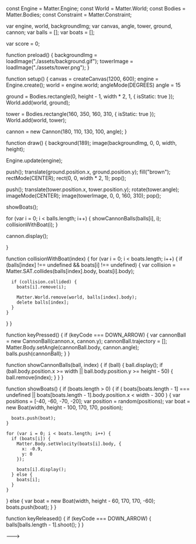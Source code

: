 const Engine = Matter.Engine;
const World = Matter.World;
const Bodies = Matter.Bodies;
const Constraint = Matter.Constraint;

var engine, world, backgroundImg;
var canvas, angle, tower, ground, cannon;
var balls = [];
var boats = [];

var score = 0;

function preload() {
  backgroundImg = loadImage("./assets/background.gif");
  towerImage = loadImage("./assets/tower.png");
}

function setup() {
  canvas = createCanvas(1200, 600);
  engine = Engine.create();
  world = engine.world;
  angleMode(DEGREES)
  angle = 15


  ground = Bodies.rectangle(0, height - 1, width * 2, 1, { isStatic: true });
  World.add(world, ground);

  tower = Bodies.rectangle(160, 350, 160, 310, { isStatic: true });
  World.add(world, tower);

  cannon = new Cannon(180, 110, 130, 100, angle);
}

function draw() {
  background(189);
  image(backgroundImg, 0, 0, width, height);

  Engine.update(engine);

  push();
  translate(ground.position.x, ground.position.y);
  fill("brown");
  rectMode(CENTER);
  rect(0, 0, width * 2, 1);
  pop();

  push();
  translate(tower.position.x, tower.position.y);
  rotate(tower.angle);
  imageMode(CENTER);
  image(towerImage, 0, 0, 160, 310);
  pop();

  showBoats();

  for (var i = 0; i < balls.length; i++) {
    showCannonBalls(balls[i], i);
    collisionWithBoat(i);
  }

  cannon.display();


}

function collisionWithBoat(index) {
  for (var i = 0; i < boats.length; i++) {
    if (balls[index] !== undefined && boats[i] !== undefined) {
      var collision = Matter.SAT.collides(balls[index].body, boats[i].body);

      if (collision.collided) {
        boats[i].remove(i);

        Matter.World.remove(world, balls[index].body);
        delete balls[index];
      }
    }
  }
}

function keyPressed() {
  if (keyCode === DOWN_ARROW) {
    var cannonBall = new CannonBall(cannon.x, cannon.y);
    cannonBall.trajectory = [];
    Matter.Body.setAngle(cannonBall.body, cannon.angle);
    balls.push(cannonBall);
  }
}

function showCannonBalls(ball, index) {
  if (ball) {
    ball.display();
    if (ball.body.position.x >= width || ball.body.position.y >= height - 50) {
      ball.remove(index);
    }
  }
}

function showBoats() {
  if (boats.length > 0) {
    if (
      boats[boats.length - 1] === undefined ||
      boats[boats.length - 1].body.position.x < width - 300
    ) {
      var positions = [-40, -60, -70, -20];
      var position = random(positions);
      var boat = new Boat(width, height - 100, 170, 170, position);

      boats.push(boat);
    }

    for (var i = 0; i < boats.length; i++) {
      if (boats[i]) {
        Matter.Body.setVelocity(boats[i].body, {
          x: -0.9,
          y: 0
        });

        boats[i].display();
      } else {
        boats[i];
      }
    }
  } else {
    var boat = new Boat(width, height - 60, 170, 170, -60);
    boats.push(boat);
  }
}

function keyReleased() {
  if (keyCode === DOWN_ARROW) {
    balls[balls.length - 1].shoot();
  }
}

--->
